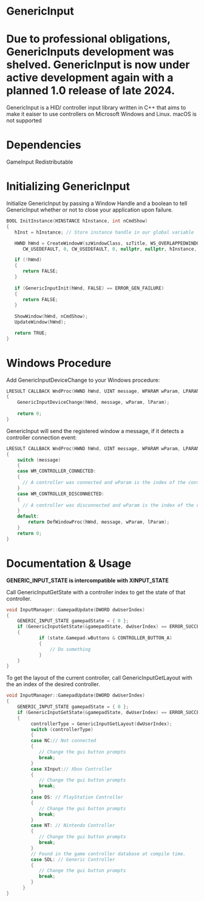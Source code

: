 # GenericInput
# Due to professional obligations, GenericInputs development was shelved. GenericInput is now under active development again with a planned 1.0 release of late 2024. 
GenericInput is a HID/ controller input library written in C++ that aims to make it eaiser to use controllers on Microsoft Windows and Linux. macOS is not supported 
# Dependencies
GameInput Redistributable
# Initializing GenericInput
Initialize GenericInput by passing a Window Handle and a boolean to tell GenericInput whether or not to close your application upon failure.
```c++
BOOL InitInstance(HINSTANCE hInstance, int nCmdShow)
{
   hInst = hInstance; // Store instance handle in our global variable

   HWND hWnd = CreateWindowW(szWindowClass, szTitle, WS_OVERLAPPEDWINDOW,
      CW_USEDEFAULT, 0, CW_USEDEFAULT, 0, nullptr, nullptr, hInstance, nullptr);

   if (!hWnd)
   {
      return FALSE;
   }
   
   if (GenericInputInit(hWnd, FALSE) == ERROR_GEN_FAILURE)
   {
      return FALSE;
   }
   
   ShowWindow(hWnd, nCmdShow);
   UpdateWindow(hWnd);

   return TRUE;
}
```

# Windows Procedure

Add GenericInputDeviceChange to your Windows procedure:
```c++
LRESULT CALLBACK WndProc(HWND hWnd, UINT message, WPARAM wParam, LPARAM lParam)
{
    GenericInputDeviceChange(hWnd, message, wParam, lParam);
    
    return 0;
}
```

GenericInput will send the registered window a message, if it detects a controller connection event:
```c++
LRESULT CALLBACK WndProc(HWND hWnd, UINT message, WPARAM wParam, LPARAM lParam)
{
    switch (message)
    {
    case WM_CONTROLLER_CONNECTED:
    {
      // A controller was connected and wParam is the index of the controller that was connected.
    }
    case WM_CONTROLLER_DISCONNECTED:
    {
      // A controller was disconnected and wParam is the index of the controller that was disconnected.
    }
    default:
        return DefWindowProc(hWnd, message, wParam, lParam);
    }
    return 0;
}
```

# Documentation & Usage

**GENERIC_INPUT_STATE is intercompatible with XINPUT_STATE**

Call GenericInputGetState with a controller index to get the state of that controller.
```c++
void InputManager::GamepadUpdate(DWORD dwUserIndex)
{
    GENERIC_INPUT_STATE gamepadState = { 0 };
    if (GenericInputGetState(&gamepadState, dwUserIndex) == ERROR_SUCCESS)
    {
            if (state.Gamepad.wButtons & CONTROLLER_BUTTON_A)
            {
                // Do something
            }
    }
}
```

To get the layout of the current controller, call GenericInputGetLayout with the an index of the desired controller.
```c++
void InputManager::GamepadUpdate(DWORD dwUserIndex)
{
    GENERIC_INPUT_STATE gamepadState = { 0 };
    if (GenericInputGetState(&gamepadState, dwUserIndex) == ERROR_SUCCESS)
    {
         controllerType = GenericInputGetLayout(dwUserIndex);
         switch (controllerType)
         {
         case NC:// Not connected
         {
            // Change the gui button prompts
            break;
         }
         case XInput:// Xbox Controller
         {
            // Change the gui button prompts
            break;
         }
         case DS: // PlayStation Controller
         {
            // Change the gui button prompts
            break;
         }
         case NT: // Nintendo Controller
         {
            // Change the gui button prompts
            break;
         }
         // Found in the game controller database at compile time. 
         case SDL: // Generic Controller
         {
            // Change the gui button prompts
            break;
         }
      }
}
```

